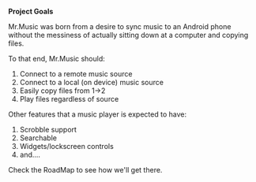 **Project Goals**

Mr.Music was born from a desire to sync music to an Android phone without the messiness of actually sitting down at a computer and copying files.

To that end, Mr.Music should:
  1. Connect to a remote music source
  1. Connect to a local (on device) music source
  1. Easily copy files from 1->2
  1. Play files regardless of source

Other features that a music player is expected to have:
  1. Scrobble support
  1. Searchable
  1. Widgets/lockscreen controls
  1. and....

Check the RoadMap to see how we'll get there.